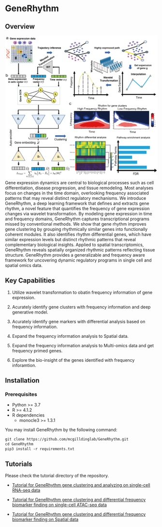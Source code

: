# GeneRhythm
## Overview
<img title="Model Overview" alt="Alt text" src="/figures/main.png">
Gene expression dynamics are central to biological processes such as cell differentiation, disease progression, and tissue remodeling. Most analyses focus on changes in the time domain, overlooking frequency associated patterns that may reveal distinct regulatory mechanisms. We introduce GeneRhythm, a deep learning framework that defines and extracts gene rhythm, a novel feature that quantifies the frequency of gene expression changes via wavelet transformation. By modeling gene expression in time and frequency domains, GeneRhythm captures transcriptional programs missed by conventional methods. We show that gene rhythm improves gene clustering by grouping rhythmically similar genes into functionally coherent modules. It also identifies rhythm differential genes, which have similar expression levels but distinct rhythmic patterns that reveal complementary biological insights. Applied to spatial transcriptomics, GeneRhythm reveals spatially organized rhythmic patterns reflecting tissue structure. GeneRhythm provides a generalizable and frequency aware framework for uncovering dynamic regulatory programs in single cell and spatial omics data.

## Key Capabilities

1. Utilize wavelet transformation to obatin frequency information of gene expression.

2. Acurately identify gene clusters with frequency information and deep generative model.

3. Acurately identify gene markers with differential analysis based on frequency information.

4. Expand the frequency information analysis to Spatial data.

5. Expand the frequency information analysis to Multi-omics data and get frequency primed genes.

6. Explore the bio-insight of the genes identified with frequency inforamtion.







## Installation


### Prerequisites

* Python >= 3.7
* R >= 4.1.2
* R dependencies
    * monocle3 >= 1.3.1


You may install GeneRhythm by the following command:

```
git clone https://github.com/mcgilldinglab/GeneRhythm.git
cd GeneRhythm
pip3 install -r requirements.txt 
```
## Tutorials

Please check the tutorial directory of the repository.

* [Tutorial for GeneRhythm gene clustering and analyzing on single-cell RNA-seq data](https://github.com/mcgilldinglab/GeneRhythm/blob/main/tutorial/scRNA-seq_mouse_embryo_blood.ipynb)

* [Tutorial for GeneRhythm gene clustering and differential frequency biomarker finding on single-cell ATAC-seq data](https://github.com/mcgilldinglab/GeneRhythm/blob/main/tutorial/scATAC-seq_mouse_atherosclerotic_plaque_immune_cells.ipynb)

* [Tutorial for GeneRhythm gene clustering and differential frequency biomarker finding on Spatial data](https://github.com/mcgilldinglab/GeneRhythm/blob/main/tutorial/Spatial_LIBD_human_dorsolateral_prefrontal_cortex.ipynb)
